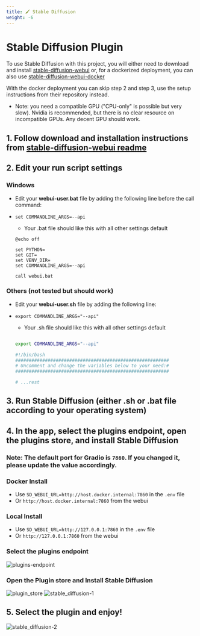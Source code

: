 ```yaml
---
title: 🖌️ Stable Diffusion
weight: -6
---
```


# Stable Diffusion Plugin

To use Stable Diffusion with this project, you will either need to download and install [stable-diffusion-webui](https://github.com/AUTOMATIC1111/stable-diffusion-webui) or, for a dockerized deployment, you can also use [stable-diffusion-webui-docker](https://github.com/AbdBarho/stable-diffusion-webui-docker)

With the docker deployment you can skip step 2 and step 3, use the setup instructions from their repository instead.

- Note: you need a compatible GPU ("CPU-only" is possible but very slow). Nvidia is recommended, but there is no clear resource on incompatible GPUs. Any decent GPU should work.

## 1. Follow download and installation instructions from [stable-diffusion-webui readme](https://github.com/AUTOMATIC1111/stable-diffusion-webui)

## 2. Edit your run script settings

### Windows

 - Edit your **webui-user.bat** file by adding the following line before the call command:
- `set COMMANDLINE_ARGS=--api`

    - Your .bat file should like this with all other settings default
    ```shell 
    @echo off

    set PYTHON=
    set GIT=
    set VENV_DIR=
    set COMMANDLINE_ARGS=--api

    call webui.bat
    ```
### Others (not tested but should work)

 - Edit your **webui-user.sh** file by adding the following line:
 - `export COMMANDLINE_ARGS="--api"`

     - Your .sh file should like this with all other settings default
    ```bash 

    export COMMANDLINE_ARGS="--api"

    #!/bin/bash
    #########################################################
    # Uncomment and change the variables below to your need:#
    #########################################################

    # ...rest
    ```

## 3. Run Stable Diffusion (either .sh or .bat file according to your operating system)

## 4. In the app, select the plugins endpoint, open the plugins store, and install Stable Diffusion
### **Note: The default port for Gradio is `7860`. If you changed it, please update the value accordingly.**
### Docker Install
- Use `SD_WEBUI_URL=http://host.docker.internal:7860` in the `.env` file 
- Or `http://host.docker.internal:7860` from the webui
### Local Install
- Use `SD_WEBUI_URL=http://127.0.0.1:7860` in the `.env` file 
- Or `http://127.0.0.1:7860` from the webui


### Select the plugins endpoint

![plugins-endpoint](https://github.com/danny-avila/LibreChat/assets/32828263/7db788a5-2173-4115-b34b-43ea132dae69)

### Open the Plugin store and Install Stable Diffusion
![plugin_store](https://github.com/danny-avila/LibreChat/assets/32828263/12a51feb-c030-4cf0-8429-16360270988d)
![stable_diffusion-1](https://github.com/danny-avila/LibreChat/assets/32828263/b4364f41-0f7e-4197-af86-7d6061797366)


## 5. Select the plugin and enjoy!
![stable_diffusion-2](https://github.com/danny-avila/LibreChat/assets/32828263/8fa898b9-0826-42eb-bba4-6f85ec5f6ec2)

